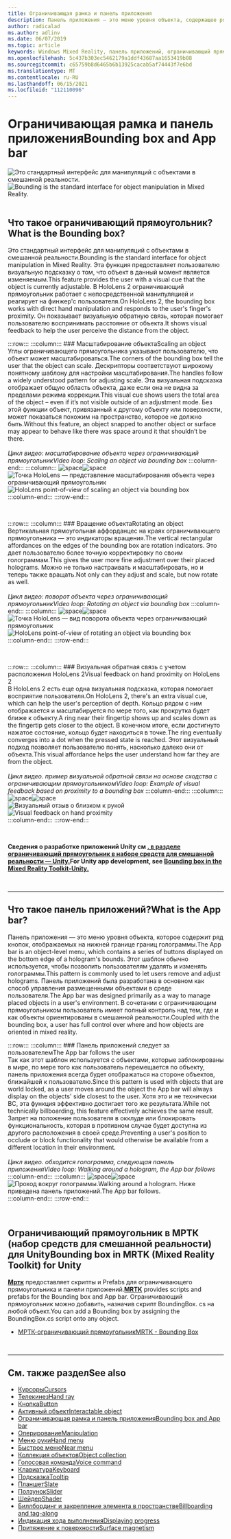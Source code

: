 ```yaml
---
title: Ограничивающая рамка и панель приложения
description: Панель приложения — это меню уровня объекта, содержащее ряд кнопок, отображаемых на нижней границе границ голограммы.
author: radicalad
ms.author: adlinv
ms.date: 06/07/2019
ms.topic: article
keywords: Windows Mixed Reality, панель приложений, ограничивающий прямоугольник, гарнитура смешанной реальности, гарнитура Windows Mixed, гарнитура виртуальной реальности, HoloLens, МРТК, набор средств смешанной реальности
ms.openlocfilehash: 5c437b303ec5462179a1ddf43687aa1653419b08
ms.sourcegitcommit: c65759b8d6465b6b13925cacab5af74443f7e6bd
ms.translationtype: MT
ms.contentlocale: ru-RU
ms.lasthandoff: 06/15/2021
ms.locfileid: "112110096"
---
```

# <a name="bounding-box-and-app-bar"></a><span data-ttu-id="38e72-104">Ограничивающая рамка и панель приложения</span><span class="sxs-lookup"><span data-stu-id="38e72-104">Bounding box and App bar</span></span>
<span data-ttu-id="38e72-105">![Это стандартный интерфейс для манипуляций с объектами в смешанной реальности.](images/UX_Hero_BoundingBox.jpg)</span><span class="sxs-lookup"><span data-stu-id="38e72-105">![Bounding is the standard interface for object manipulation in Mixed Reality.](images/UX_Hero_BoundingBox.jpg)</span></span><br>
<br>

## <a name="what-is-the-bounding-box"></a><span data-ttu-id="38e72-106">Что такое ограничивающий прямоугольник?</span><span class="sxs-lookup"><span data-stu-id="38e72-106">What is the Bounding box?</span></span>

<span data-ttu-id="38e72-107">Это стандартный интерфейс для манипуляций с объектами в смешанной реальности.</span><span class="sxs-lookup"><span data-stu-id="38e72-107">Bounding is the standard interface for object manipulation in Mixed Reality.</span></span> <span data-ttu-id="38e72-108">Эта функция предоставляет пользователю визуальную подсказку о том, что объект в данный момент является изменяемым.</span><span class="sxs-lookup"><span data-stu-id="38e72-108">This feature provides the user with a visual cue that the object is currently adjustable.</span></span> <span data-ttu-id="38e72-109">В HoloLens 2 ограничивающий прямоугольник работает с непосредственной манипуляцией и реагирует на финжер'с пользователя.</span><span class="sxs-lookup"><span data-stu-id="38e72-109">On HoloLens 2, the bounding box works with direct hand manipulation and responds to the user's finger's proximity.</span></span> <span data-ttu-id="38e72-110">Он показывает визуальную обратную связь, которая помогает пользователю воспринимать расстояние от объекта.</span><span class="sxs-lookup"><span data-stu-id="38e72-110">It shows visual feedback to help the user perceive the distance from the object.</span></span>

:::row:::
    :::column:::
        ### <a name="scaling-an-objectbr"></a><span data-ttu-id="38e72-111">Масштабирование объекта</span><span class="sxs-lookup"><span data-stu-id="38e72-111">Scaling an object</span></span><br>
        <span data-ttu-id="38e72-112">Углы ограничивающего прямоугольника указывают пользователю, что объект может масштабироваться.</span><span class="sxs-lookup"><span data-stu-id="38e72-112">The corners of the bounding box tell the user that the object can scale.</span></span> <span data-ttu-id="38e72-113">Дескрипторы соответствуют широкому понятному шаблону для настройки масштабирования.</span><span class="sxs-lookup"><span data-stu-id="38e72-113">The handles follow a widely understood pattern for adjusting scale.</span></span> <span data-ttu-id="38e72-114">Эта визуальная подсказка отображает общую область объекта, даже если она не видна за пределами режима коррекции.</span><span class="sxs-lookup"><span data-stu-id="38e72-114">This visual cue shows users the total area of the object – even if it’s not visible outside of an adjustment mode.</span></span> <span data-ttu-id="38e72-115">Без этой функции объект, привязанный к другому объекту или поверхности, может показаться похожим на пространство, которое не должно быть.</span><span class="sxs-lookup"><span data-stu-id="38e72-115">Without this feature, an object snapped to another object or surface may appear to behave like there was space around it that shouldn’t be there.</span></span><br>
        <br>
        <span data-ttu-id="38e72-116">*Цикл видео: масштабирование объекта через ограничивающий прямоугольник*</span><span class="sxs-lookup"><span data-stu-id="38e72-116">*Video loop: Scaling an object via bounding box*</span></span>
    :::column-end:::
        :::column:::
        <span data-ttu-id="38e72-117">![space](images/spacer-20x582.png)</span><span class="sxs-lookup"><span data-stu-id="38e72-117">![space](images/spacer-20x582.png)</span></span><br>
       <span data-ttu-id="38e72-118">![Точка HoloLens — представление масштабирования объекта через ограничивающий прямоугольник](images/HoloLens2_BoundingBox.gif)</span><span class="sxs-lookup"><span data-stu-id="38e72-118">![HoloLens point-of-view of scaling an object via bounding box](images/HoloLens2_BoundingBox.gif)</span></span><br>
    :::column-end:::
:::row-end:::

<br>

:::row:::
    :::column:::
        ### <a name="rotating-an-objectbr"></a><span data-ttu-id="38e72-119">Вращение объекта</span><span class="sxs-lookup"><span data-stu-id="38e72-119">Rotating an object</span></span><br>
        <span data-ttu-id="38e72-120">Вертикальная прямоугольная аффорданцес на краях ограничивающего прямоугольника — это индикаторы вращения.</span><span class="sxs-lookup"><span data-stu-id="38e72-120">The vertical rectangular affordances on the edges of the bounding box are rotation indicators.</span></span> <span data-ttu-id="38e72-121">Это дает пользователю более точную корректировку по своим голограммам.</span><span class="sxs-lookup"><span data-stu-id="38e72-121">This gives the user more fine adjustment over their placed holograms.</span></span> <span data-ttu-id="38e72-122">Можно не только настраивать и масштабировать, но и теперь также вращать.</span><span class="sxs-lookup"><span data-stu-id="38e72-122">Not only can they adjust and scale, but now rotate as well.</span></span><br>
        <br>
        <span data-ttu-id="38e72-123">*Цикл видео: поворот объекта через ограничивающий прямоугольник*</span><span class="sxs-lookup"><span data-stu-id="38e72-123">*Video loop: Rotating an object via bounding box*</span></span>
    :::column-end:::
        :::column:::
        <span data-ttu-id="38e72-124">![space](images/spacer-20x582.png)</span><span class="sxs-lookup"><span data-stu-id="38e72-124">![space](images/spacer-20x582.png)</span></span><br>
       <span data-ttu-id="38e72-125">![Точка HoloLens — вид поворота объекта через ограничивающий прямоугольник](images/HoloLens2_BoundingBox_Rotate.gif)</span><span class="sxs-lookup"><span data-stu-id="38e72-125">![HoloLens point-of-view of rotating an object via bounding box](images/HoloLens2_BoundingBox_Rotate.gif)</span></span><br>
    :::column-end:::
:::row-end:::

<br>

:::row:::
    :::column:::
        ### <a name="visual-feedback-on-hand-proximity-on-hololens-2br"></a><span data-ttu-id="38e72-126">Визуальная обратная связь с учетом расположения HoloLens 2</span><span class="sxs-lookup"><span data-stu-id="38e72-126">Visual feedback on hand proximity on HoloLens 2</span></span><br>
        <span data-ttu-id="38e72-127">В HoloLens 2 есть еще одна визуальная подсказка, которая помогает восприятие пользователя.</span><span class="sxs-lookup"><span data-stu-id="38e72-127">On HoloLens 2, there's an extra visual cue, which can help the user's perception of depth.</span></span> <span data-ttu-id="38e72-128">Кольцо рядом с ним отображается и масштабируется по мере того, как прокрутка будет ближе к объекту.</span><span class="sxs-lookup"><span data-stu-id="38e72-128">A ring near their fingertip shows up and scales down as the fingertip gets closer to the object.</span></span> <span data-ttu-id="38e72-129">В конечном итоге, если достигнуто нажатое состояние, кольцо будет находиться в точке.</span><span class="sxs-lookup"><span data-stu-id="38e72-129">The ring eventually converges into a dot when the pressed state is reached.</span></span> <span data-ttu-id="38e72-130">Этот визуальный подход позволяет пользователю понять, насколько далеко они от объекта.</span><span class="sxs-lookup"><span data-stu-id="38e72-130">This visual affordance helps the user understand how far they are from the object.</span></span><br>
        <br>
        <span data-ttu-id="38e72-131">*Цикл видео. пример визуальной обратной связи на основе сходства с ограничивающим прямоугольником*</span><span class="sxs-lookup"><span data-stu-id="38e72-131">*Video loop: Example of visual feedback based on proximity to a bounding box*</span></span>
    :::column-end:::
        :::column:::
        <span data-ttu-id="38e72-132">![space](images/spacer-20x582.png)</span><span class="sxs-lookup"><span data-stu-id="38e72-132">![space](images/spacer-20x582.png)</span></span><br>
       <span data-ttu-id="38e72-133">![Визуальный отзыв о близком к рукой](images/HoloLens2_Proximity.gif)</span><span class="sxs-lookup"><span data-stu-id="38e72-133">![Visual feedback on hand proximity](images/HoloLens2_Proximity.gif)</span></span><br>
    :::column-end:::
:::row-end:::

<br>

<span data-ttu-id="38e72-134">**Сведения о разработке приложений Unity см [. в разделе ограничивающий прямоугольник в наборе средств для смешанной реальности — Unity.](/windows/mixed-reality/mrtk-unity/features/ux-building-blocks/bounding-box)**</span><span class="sxs-lookup"><span data-stu-id="38e72-134">**For Unity app development, see [Bounding box in the Mixed Reality Toolkit-Unity.](/windows/mixed-reality/mrtk-unity/features/ux-building-blocks/bounding-box)**</span></span>

<br>

---

## <a name="what-is-the-app-bar"></a><span data-ttu-id="38e72-135">Что такое панель приложений?</span><span class="sxs-lookup"><span data-stu-id="38e72-135">What is the App bar?</span></span>

<span data-ttu-id="38e72-136">Панель приложения — это меню уровня объекта, которое содержит ряд кнопок, отображаемых на нижней границе границ голограммы.</span><span class="sxs-lookup"><span data-stu-id="38e72-136">The App bar is an object-level menu, which contains a series of buttons displayed on the bottom edge of a hologram's bounds.</span></span> <span data-ttu-id="38e72-137">Этот шаблон обычно используется, чтобы позволить пользователям удалять и изменять голограммы.</span><span class="sxs-lookup"><span data-stu-id="38e72-137">This pattern is commonly used to let users remove and adjust holograms.</span></span> <span data-ttu-id="38e72-138">Панель приложений была разработана в основном как способ управления размещенными объектами в среде пользователя.</span><span class="sxs-lookup"><span data-stu-id="38e72-138">The App bar was designed primarily as a way to manage placed objects in a user's environment.</span></span> <span data-ttu-id="38e72-139">В сочетании с ограничивающим прямоугольником пользователь имеет полный контроль над тем, где и как объекты ориентированы в смешанной реальности.</span><span class="sxs-lookup"><span data-stu-id="38e72-139">Coupled with the bounding box, a user has full control over where and how objects are oriented in mixed reality.</span></span>

:::row:::
    :::column:::
        ### <a name="the-app-bar-follows-the-userbr"></a><span data-ttu-id="38e72-140">Панель приложений следует за пользователем</span><span class="sxs-lookup"><span data-stu-id="38e72-140">The App bar follows the user</span></span><br>
        <span data-ttu-id="38e72-141">Так как этот шаблон используется с объектами, которые заблокированы в мире, по мере того как пользователь перемещается по объекту, панель приложения всегда будет отображаться на стороне объектов, ближайшей к пользователю.</span><span class="sxs-lookup"><span data-stu-id="38e72-141">Since this pattern is used with objects that are world locked, as a user moves around the object the App bar will always display on the objects' side closest to the user.</span></span> <span data-ttu-id="38e72-142">Хотя это и не технически ВС, эта функция эффективно достигает того же результата.</span><span class="sxs-lookup"><span data-stu-id="38e72-142">While not technically billboarding, this feature effectively achieves the same result.</span></span> <span data-ttu-id="38e72-143">Запрет на положение пользователя в окклуде или блокировать функциональность, которая в противном случае будет доступна из другого расположения в своей среде.</span><span class="sxs-lookup"><span data-stu-id="38e72-143">Preventing a user's position to occlude or block functionality that would otherwise be available from a different location in their environment.</span></span> <br>
        <br>
        <span data-ttu-id="38e72-144">*Цикл видео. обходится голограмма, следующая панель приложения*</span><span class="sxs-lookup"><span data-stu-id="38e72-144">*Video loop: Walking around a hologram, the App bar follows*</span></span>
    :::column-end:::
        :::column:::
        <span data-ttu-id="38e72-145">![space](images/spacer-20x582.png)</span><span class="sxs-lookup"><span data-stu-id="38e72-145">![space](images/spacer-20x582.png)</span></span><br>
       <span data-ttu-id="38e72-146">![Проход вокруг голограммы.</span><span class="sxs-lookup"><span data-stu-id="38e72-146">![Walking around a hologram.</span></span> <span data-ttu-id="38e72-147">Ниже приведена панель приложений.](images/HoloLens2_AppBarFollowing.gif)</span><span class="sxs-lookup"><span data-stu-id="38e72-147">The App bar follows.](images/HoloLens2_AppBarFollowing.gif)</span></span><br>
    :::column-end:::
:::row-end:::

<br>


## <a name="bounding-box-in-mrtk-mixed-reality-toolkit-for-unity"></a><span data-ttu-id="38e72-148">Ограничивающий прямоугольник в МРТК (набор средств для смешанной реальности) для Unity</span><span class="sxs-lookup"><span data-stu-id="38e72-148">Bounding box in MRTK (Mixed Reality Toolkit) for Unity</span></span>
<span data-ttu-id="38e72-149">**[Мртк](https://github.com/Microsoft/MixedRealityToolkit-Unity)** предоставляет скрипты и Prefabs для ограничивающего прямоугольника и панели приложений.</span><span class="sxs-lookup"><span data-stu-id="38e72-149">**[MRTK](https://github.com/Microsoft/MixedRealityToolkit-Unity)** provides scripts and prefabs for the Bounding box and App bar.</span></span> <span data-ttu-id="38e72-150">Ограничивающий прямоугольник можно добавить, назначив скрипт BoundingBox. cs на любой объект.</span><span class="sxs-lookup"><span data-stu-id="38e72-150">You can add a Bounding box by assigning the BoundingBox.cs script onto any object.</span></span>

* [<span data-ttu-id="38e72-151">МРТК-ограничивающий прямоугольник</span><span class="sxs-lookup"><span data-stu-id="38e72-151">MRTK - Bounding Box</span></span>](/windows/mixed-reality/mrtk-unity/features/ux-building-blocks/bounding-box)


<br>

---


## <a name="see-also"></a><span data-ttu-id="38e72-152">См. также раздел</span><span class="sxs-lookup"><span data-stu-id="38e72-152">See also</span></span>

* [<span data-ttu-id="38e72-153">Курсоры</span><span class="sxs-lookup"><span data-stu-id="38e72-153">Cursors</span></span>](cursors.md)
* [<span data-ttu-id="38e72-154">Телекинез</span><span class="sxs-lookup"><span data-stu-id="38e72-154">Hand ray</span></span>](point-and-commit.md)
* [<span data-ttu-id="38e72-155">Кнопка</span><span class="sxs-lookup"><span data-stu-id="38e72-155">Button</span></span>](button.md)
* [<span data-ttu-id="38e72-156">Активный объект</span><span class="sxs-lookup"><span data-stu-id="38e72-156">Interactable object</span></span>](interactable-object.md)
* [<span data-ttu-id="38e72-157">Ограничивающая рамка и панель приложения</span><span class="sxs-lookup"><span data-stu-id="38e72-157">Bounding box and App bar</span></span>](app-bar-and-bounding-box.md)
* [<span data-ttu-id="38e72-158">Оперирование</span><span class="sxs-lookup"><span data-stu-id="38e72-158">Manipulation</span></span>](direct-manipulation.md)
* [<span data-ttu-id="38e72-159">Меню руки</span><span class="sxs-lookup"><span data-stu-id="38e72-159">Hand menu</span></span>](hand-menu.md)
* [<span data-ttu-id="38e72-160">Быстрое меню</span><span class="sxs-lookup"><span data-stu-id="38e72-160">Near menu</span></span>](near-menu.md)
* [<span data-ttu-id="38e72-161">Коллекция объектов</span><span class="sxs-lookup"><span data-stu-id="38e72-161">Object collection</span></span>](object-collection.md)
* [<span data-ttu-id="38e72-162">Голосовая команда</span><span class="sxs-lookup"><span data-stu-id="38e72-162">Voice command</span></span>](voice-input.md)
* [<span data-ttu-id="38e72-163">Клавиатура</span><span class="sxs-lookup"><span data-stu-id="38e72-163">Keyboard</span></span>](keyboard.md)
* [<span data-ttu-id="38e72-164">Подсказка</span><span class="sxs-lookup"><span data-stu-id="38e72-164">Tooltip</span></span>](tooltip.md)
* [<span data-ttu-id="38e72-165">Планшет</span><span class="sxs-lookup"><span data-stu-id="38e72-165">Slate</span></span>](slate.md)
* [<span data-ttu-id="38e72-166">Ползунок</span><span class="sxs-lookup"><span data-stu-id="38e72-166">Slider</span></span>](slider.md)
* [<span data-ttu-id="38e72-167">Шейдер</span><span class="sxs-lookup"><span data-stu-id="38e72-167">Shader</span></span>](shader.md)
* [<span data-ttu-id="38e72-168">Биллбординг и закрепление элемента в пространстве</span><span class="sxs-lookup"><span data-stu-id="38e72-168">Billboarding and tag-along</span></span>](billboarding-and-tag-along.md)
* [<span data-ttu-id="38e72-169">Индикация хода выполнения</span><span class="sxs-lookup"><span data-stu-id="38e72-169">Displaying progress</span></span>](progress.md)
* [<span data-ttu-id="38e72-170">Притяжение к поверхности</span><span class="sxs-lookup"><span data-stu-id="38e72-170">Surface magnetism</span></span>](surface-magnetism.md)